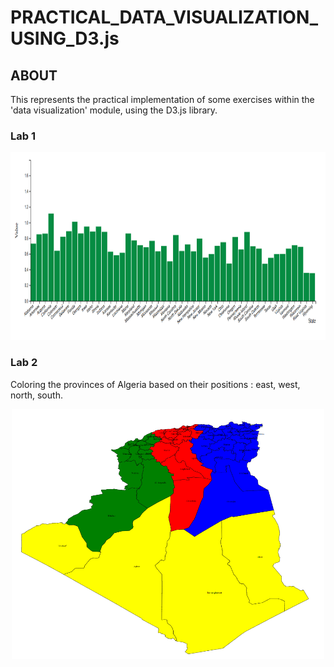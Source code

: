 # PRACTICAL_DATA_VISUALIZATION_USING_D3.js
## ABOUT
This represents the practical implementation of some exercises within the 'data visualization' module, using the D3.js library.
### Lab 1
<p align="center"> 
<img src="https://github.com/Fatima-Abci/PRACTICAL_DATA_VISUALIZATION_USING_D3.js/blob/master/images/Lab1.png" alt="lab 1" width="1200" height="300">
</p>

### Lab 2
Coloring the provinces of Algeria based on their positions : east, west, north, south.
<p align="center"> 
<img src="https://github.com/Fatima-Abci/PRACTICAL_DATA_VISUALIZATION_USING_D3.js/blob/master/images/Lab2.png" alt="lab 2" width="500" height="400">
</p>
